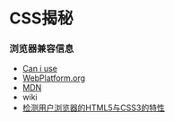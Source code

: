 # CSS揭秘

### 浏览器兼容信息
- [Can i use](https://caniuse.com/)
- [WebPlatform.org](https://webplatform.github.io/)
- [MDN](https://developer.mozilla.org/zh-CN/)
- wiki
- [检测用户浏览器的HTML5与CSS3的特性](http://modernizr.cn/)



